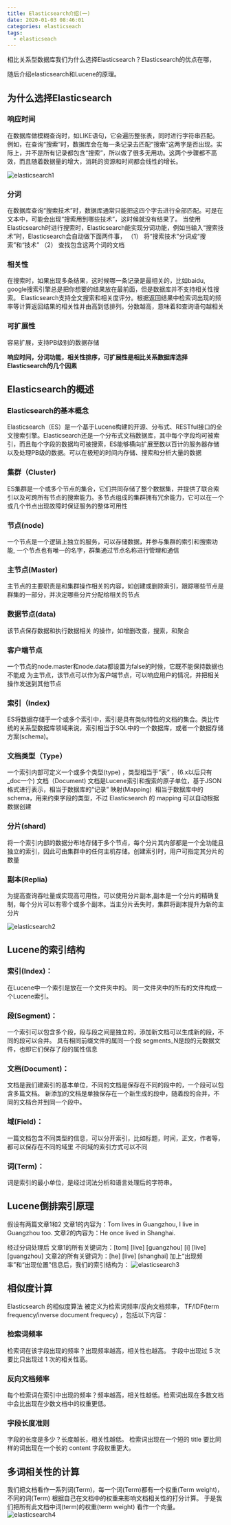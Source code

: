 ```yaml
---
title: Elasticsearch介绍(一)
date: 2020-01-03 08:46:01
categories: elasticseach
tags:
  - elasticseach
---
```




相比关系型数据库我们为什么选择Elasticsearch？Elasticsearch的优点在哪，

随后介绍elasticsearch和Lucene的原理。

<!-- more-->

## 为什么选择Elasticsearch

### 响应时间

在数据库做模糊查询时，如LIKE语句，它会遍历整张表，同时进行字符串匹配。例如，在查询“搜索”时，数据库会在每一条记录去匹配“搜索”这两字是否出现。实际上，并不是所有记录都包含“搜索”，所以做了很多无用功。这两个步骤都不高效，而且随着数据量的增大，消耗的资源和时间都会线性的增长。

![elasticsearch1](/images/elasticsearch1.png)

### 分词

在数据库查询“搜索技术”时，数据库通常只能把这四个字去进行全部匹配。可是在文本中，可能会出现“搜索用到哪些技术”，这时候就没有结果了。
 当使用Elasticsearch时进行搜索时，Elasticsearch能实现分词功能，例如当输入“搜索技术”时，Elasticsearch会自动做下面两件事，
 （1） 将“搜索技术”分词成“搜索”和“技术”
 （2） 查找包含这两个词的文档

### 相关性

在搜索时，如果出现多条结果，这时候哪一条记录是最相关的，比如baidu, google搜索引擎总是把你想要的结果放在最前面，但是数据库并不支持相关性搜索。
 Elasticsearch支持全文搜索和相关度评分。根据返回结果中检索词出现的频率等计算返回结果的相关性并由高到低排列。分数越高，意味着和查询语句越相关

### 可扩展性

容易扩展，支持PB级别的数据存储

**响应时间，分词功能，相关性排序，可扩展性是相比关系数据库选择Elasticsearch的几个因素**

## Elasticsearch的概述

### Elasticsearch的基本概念
Elasticsearch（ES）是一个基于Lucene构建的开源、分布式、RESTful接口的全文搜索引擎。Elasticsearch还是一个分布式文档数据库，其中每个字段均可被索引，而且每个字段的数据均可被搜索，ES能够横向扩展至数以百计的服务器存储以及处理PB级的数据。可以在极短的时间内存储、搜索和分析大量的数据

### 集群（Cluster)
ES集群是一个或多个节点的集合，它们共同存储了整个数据集，并提供了联合索引以及可跨所有节点的搜索能力。多节点组成的集群拥有冗余能力，它可以在一个或几个节点出现故障时保证服务的整体可用性
### 节点(node)
一个节点是一个逻辑上独立的服务，可以存储数据，并参与集群的索引和搜索功能, 一个节点也有唯一的名字，群集通过节点名称进行管理和通信
### 主节点(Master)
主节点的主要职责是和集群操作相关的内容，如创建或删除索引，跟踪哪些节点是群集的一部分，并决定哪些分片分配给相关的节点
### 数据节点(data)
该节点保存数据和执行数据相关 的操作，如增删改查，搜索，和聚合
### 客户端节点
一个节点的node.master和node.data都设置为false的时候，它既不能保持数据也不能成 为主节点，该节点可以作为客户端节点，可以响应用户的情况，并把相关操作发送到其他节点
### 索引（Index)
ES将数据存储于一个或多个索引中，索引是具有类似特性的文档的集合。类比传统的关系型数据库领域来说，索引相当于SQL中的一个数据库，或者一个数据存储方案(schema)。
### 文档类型（Type）
一个索引内部可定义一个或多个类型(type) ，类型相当于“表” ，(6.x以后只有_doc一个)
 文档（Document)
文档是Lucene索引和搜索的原子单位，基于JSON格式进行表示，相当于数据库的“记录”
映射(Mapping) 
相当于数据库中的schema，用来约束字段的类型，不过 Elasticsearch 的 mapping 可以自动根据数据创建
### 分片(shard) 
将一个索引内部的数据分布地存储于多个节点，每个分片其内部都是一个全功能且独立的索引，因此可由集群中的任何主机存储。创建索引时，用户可指定其分片的数量
### 副本(Replia)
为提高查询吞吐量或实现高可用性，可以使用分片副本,副本是一个分片的精确复制，每个分片可以有零个或多个副本。当主分片丢失时，集群将副本提升为新的主分片

![elasticsearch2](/images/elasticsearch2.png)

## Lucene的索引结构
### 索引(Index)：
在Lucene中一个索引是放在一个文件夹中的。
同一文件夹中的所有的文件构成一个Lucene索引。
### 段(Segment)：
一个索引可以包含多个段，段与段之间是独立的，添加新文档可以生成新的段，不同的段可以合并。
具有相同前缀文件的属同一个段
segments_N是段的元数据文件，也即它们保存了段的属性信息
### 文档(Document)：
文档是我们建索引的基本单位，不同的文档是保存在不同的段中的，一个段可以包含多篇文档。
新添加的文档是单独保存在一个新生成的段中，随着段的合并，不同的文档合并到同一个段中。
### 域(Field)：
一篇文档包含不同类型的信息，可以分开索引，比如标题，时间，正文，作者等，都可以保存在不同的域里
不同域的索引方式可以不同
### 词(Term)：
词是索引的最小单位，是经过词法分析和语言处理后的字符串。

## Lucene倒排索引原理
假设有两篇文章1和2 
文章1的内容为：Tom lives in Guangzhou, I live in Guangzhou too. 
文章2的内容为：He once lived in Shanghai. 

经过分词处理后 
文章1的所有关键词为：[tom] [live] [guangzhou] [i] [live] [guangzhou] 
文章2的所有关键词为：[he] [live] [shanghai] 
加上“出现频率”和“出现位置”信息后，我们的索引结构为：
![elasticsearch3](/images/elasticsearch3.png)

## 相似度计算
Elasticsearch 的相似度算法 被定义为检索词频率/反向文档频率， TF/IDF(term frequency/inverse document frequecy) ，包括以下内容：
### 检索词频率
检索词在该字段出现的频率？出现频率越高，相关性也越高。 字段中出现过 5 次要比只出现过 1 次的相关性高。
### 反向文档频率
每个检索词在索引中出现的频率？频率越高，相关性越低。检索词出现在多数文档中会比出现在少数文档中的权重更低。
### 字段长度准则
字段的长度是多少？长度越长，相关性越低。 检索词出现在一个短的 title 要比同样的词出现在一个长的 content 字段权重更大。

## 多词相关性的计算
我们把文档看作一系列词(Term)，每一个词(Term)都有一个权重(Term weight)，不同的词(Term)
根据自己在文档中的权重来影响文档相关性的打分计算。 于是我们把所有此文档中词(term)的权重(term weight) 看作一个向量。
![elasticsearch4](/images/elasticsearch4.png)







